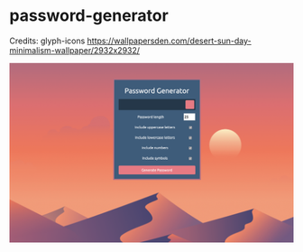 # password-generator

Credits:
glyph-icons
https://wallpapersden.com/desert-sun-day-minimalism-wallpaper/2932x2932/

![Screenshot](https://raw.githubusercontent.com/everetthumphreys/password-generator/master/assets/Screen%20Shot%202019-12-17%20at%208.44.10%20PM.png)